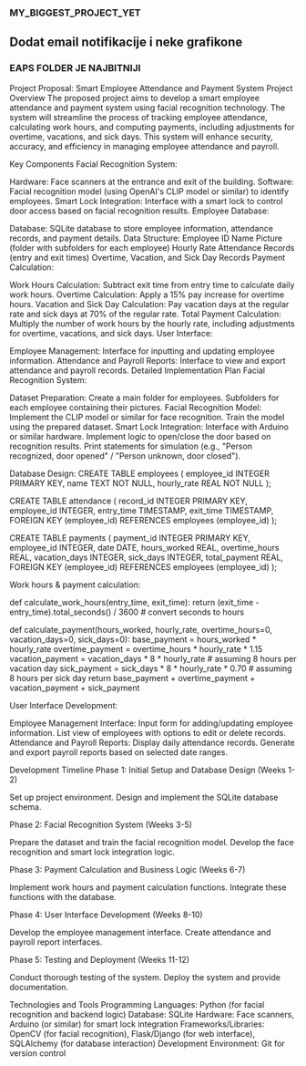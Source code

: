 ### MY_BIGGEST_PROJECT_YET

## Dodat email notifikacije i neke grafikone
### EAPS FOLDER JE NAJBITNIJI

Project Proposal: Smart Employee Attendance and Payment System
Project Overview
The proposed project aims to develop a smart employee attendance and payment system using facial recognition technology. The system will streamline the process of tracking employee attendance, calculating work hours, and computing payments, including adjustments for overtime, vacations, and sick days. This system will enhance security, accuracy, and efficiency in managing employee attendance and payroll.

Key Components
Facial Recognition System:

Hardware: Face scanners at the entrance and exit of the building.
Software: Facial recognition model (using OpenAI's CLIP model or similar) to identify employees.
Smart Lock Integration: Interface with a smart lock to control door access based on facial recognition results.
Employee Database:

Database: SQLite database to store employee information, attendance records, and payment details.
Data Structure:
Employee ID
Name
Picture (folder with subfolders for each employee)
Hourly Rate
Attendance Records (entry and exit times)
Overtime, Vacation, and Sick Day Records
Payment Calculation:

Work Hours Calculation: Subtract exit time from entry time to calculate daily work hours.
Overtime Calculation: Apply a 15% pay increase for overtime hours.
Vacation and Sick Day Calculation: Pay vacation days at the regular rate and sick days at 70% of the regular rate.
Total Payment Calculation: Multiply the number of work hours by the hourly rate, including adjustments for overtime, vacations, and sick days.
User Interface:

Employee Management: Interface for inputting and updating employee information.
Attendance and Payroll Reports: Interface to view and export attendance and payroll records.
Detailed Implementation Plan
Facial Recognition System:

Dataset Preparation:
Create a main folder for employees.
Subfolders for each employee containing their pictures.
Facial Recognition Model:
Implement the CLIP model or similar for face recognition.
Train the model using the prepared dataset.
Smart Lock Integration:
Interface with Arduino or similar hardware.
Implement logic to open/close the door based on recognition results.
Print statements for simulation (e.g., "Person recognized, door opened" / "Person unknown, door closed").

Database Design:
CREATE TABLE employees (
    employee_id INTEGER PRIMARY KEY,
    name TEXT NOT NULL,
    hourly_rate REAL NOT NULL
);

CREATE TABLE attendance (
    record_id INTEGER PRIMARY KEY,
    employee_id INTEGER,
    entry_time TIMESTAMP,
    exit_time TIMESTAMP,
    FOREIGN KEY (employee_id) REFERENCES employees (employee_id)
);

CREATE TABLE payments (
    payment_id INTEGER PRIMARY KEY,
    employee_id INTEGER,
    date DATE,
    hours_worked REAL,
    overtime_hours REAL,
    vacation_days INTEGER,
    sick_days INTEGER,
    total_payment REAL,
    FOREIGN KEY (employee_id) REFERENCES employees (employee_id)
);

Work hours & payment calculation:

def calculate_work_hours(entry_time, exit_time):
    return (exit_time - entry_time).total_seconds() / 3600  # convert seconds to hours

def calculate_payment(hours_worked, hourly_rate, overtime_hours=0, vacation_days=0, sick_days=0):
    base_payment = hours_worked * hourly_rate
    overtime_payment = overtime_hours * hourly_rate * 1.15
    vacation_payment = vacation_days * 8 * hourly_rate  # assuming 8 hours per vacation day
    sick_payment = sick_days * 8 * hourly_rate * 0.70  # assuming 8 hours per sick day
    return base_payment + overtime_payment + vacation_payment + sick_payment

User Interface Development:

Employee Management Interface:
Input form for adding/updating employee information.
List view of employees with options to edit or delete records.
Attendance and Payroll Reports:
Display daily attendance records.
Generate and export payroll reports based on selected date ranges.


Development Timeline
Phase 1: Initial Setup and Database Design (Weeks 1-2)

Set up project environment.
Design and implement the SQLite database schema.

Phase 2: Facial Recognition System (Weeks 3-5)

Prepare the dataset and train the facial recognition model.
Develop the face recognition and smart lock integration logic.

Phase 3: Payment Calculation and Business Logic (Weeks 6-7)

Implement work hours and payment calculation functions.
Integrate these functions with the database.

Phase 4: User Interface Development (Weeks 8-10)

Develop the employee management interface.
Create attendance and payroll report interfaces.

Phase 5: Testing and Deployment (Weeks 11-12)

Conduct thorough testing of the system.
Deploy the system and provide documentation.

Technologies and Tools
Programming Languages: Python (for facial recognition and backend logic)
Database: SQLite
Hardware: Face scanners, Arduino (or similar) for smart lock integration
Frameworks/Libraries: OpenCV (for facial recognition), Flask/Django (for web interface), SQLAlchemy (for database interaction)
Development Environment: Git for version control

